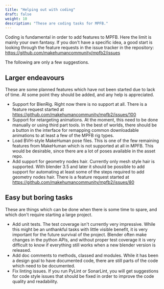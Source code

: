 ```yaml
---
title: "Helping out with coding"
draft: false
weight: 10
description: "These are coding tasks for MPFB."
---
```


Coding is fundamental in order to add features to MPFB. Here the limit is mainly your own fantasy.
If you don't have a specific idea, a good start is looking through the feature requests in the issue tracker in the repository: https://github.com/makehumancommunity/mpfb2/issues

The following are only a few suggestions.

## Larger endeavours

These are some planned features which have not been started due to lack of time. At some point they should be added, and any help is appreciated.

- Support for BlenRig. Right now there is no support at all. There is a feature request started at https://github.com/makehumancommunity/mpfb2/issues/100
- Support for retargeting animations. At the moment, this need to be done manually or using third part tools. In the best of worlds, there should be a button in the interface for remapping common downloadable animations to at least a few of the MPFB rig types.
- Load BVH-style MakeHuman pose files. This is one of the few remaining features from MakeHuman which is not supported at all in MPFB. This would be desirable, since there are a lot of poses available in the asset repo.
- Add support for geometry nodes hair. Currently only mesh style hair is supported. With blender 3.5 and later it should be possible to add support for automating at least some of the steps required to add geometry nodes hair. There is a feature request started at https://github.com/makehumancommunity/mpfb2/issues/80

## Easy but boring tasks

These are things which can be done when there is some time to spare, and which don't require starting a large project.

- Add unit tests. The test coverage isn't currently very impressive. While this might be an unthankful tasks with little visible benefit, it is very important for the future survival of the project. Blender often make changes in the python APIs, and without proper test coverage it is very difficult to know if everything still works when a new blender version is released.
- Add doc comments to methods, classed and modules. While it has been a design goal to have documented code, there are still parts of the code which need to be documented.
- Fix linting issues. If you run PyLint or SonarLint, you will get suggestions for code style issues that should be fixed in order to improve the code quality and readability. 
